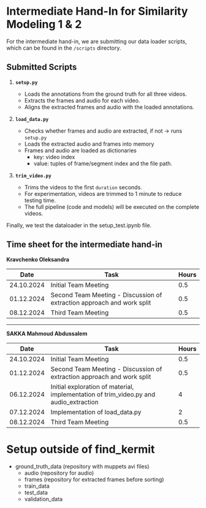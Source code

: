 # Intermediate Hand-In for Similarity Modeling 1 & 2

For the intermediate hand-in, we are submitting our data loader scripts, which can be found in the `/scripts` directory.

## Submitted Scripts

1. **`setup.py`**
   - Loads the annotations from the ground truth for all three videos.
   - Extracts the frames and audio for each video.
   - Aligns the extracted frames and audio with the loaded annotations.

2. **`load_data.py`**
   - Checks whether frames and audio are extracted, if not -> runs `setup.py`
   - Loads the extracted audio and frames into memory
   - Frames and audio are loaded as dictionaries
        - key: video index 
        - value: tuples of frame/segment index and the file path.

3. **`trim_video.py`**  
   - Trims the videos to the first `duration` seconds.
   - For experimentation, videos are trimmed to 1 minute to reduce testing time.
   - The full pipeline (code and models) will be executed on the complete videos.

Finally, we test the dataloader in the setup_test.ipynb file.

## Time sheet for the intermediate hand-in

**Kravchenko Oleksandra**
<table>
<thead>
  <tr>
    <th>Date</th>
    <th>Task</th>
    <th>Hours</th>

  </tr>
</thead>
<tbody>
  <tr>
    <td>24.10.2024</td>
    <td>Initial Team Meeting</td>
    <td>0.5</td>
  </tr>
  <tr>
    <td>01.12.2024</td>
    <td>Second Team Meeting - Discussion of extraction approach and work split</td>
    <td>0.5</td>
  </tr>
      <tr>
    <td>08.12.2024</td>
    <td>Third Team Meeting</td>
    <td>0.5</td>
  </tr>
</tbody>
</table>

---

**SAKKA Mahmoud Abdussalem**
<table>
<thead>
  <tr>
    <th>Date</th>
    <th>Task</th>
    <th>Hours</th>

  </tr>
</thead>
<tbody>
  <tr>
    <td>24.10.2024</td>
    <td>Initial Team Meeting</td>
    <td>0.5</td>
  </tr>
  <tr>
    <td>01.12.2024</td>
    <td>Second Team Meeting - Discussion of extraction approach and work split</td>
    <td>0.5</td>
  </tr>
  <tr>
    <td>06.12.2024</td>
    <td>Initial exploration of material, implementation of trim_video.py and audio_extraction</td>
    <td>4</td>
  </tr>
  <tr>
    <td>07.12.2024</td>
    <td>Implementation of load_data.py</td>
    <td>2</td>
  </tr>
    <tr>
    <td>08.12.2024</td>
    <td>Third Team Meeting</td>
    <td>0.5</td>
  </tr>
</tbody>
</table>


# Setup outside of find_kermit
- ground_truth_data (repository with muppets avi files)
    - audio (repository for audio)
    - frames (repository for extracted frames before sorting)
    - train_data 
    - test_data 
    - validation_data

